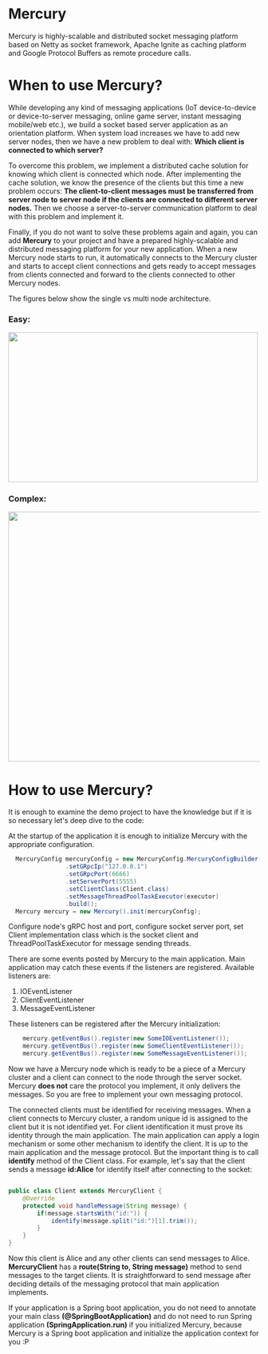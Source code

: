 # Mercury
Mercury is highly-scalable and distributed socket messaging platform based on Netty as socket framework, Apache Ignite as caching platform and Google Protocol Buffers as remote procedure calls.

# When to use Mercury?
While developing any kind of messaging applications (IoT device-to-device or device-to-server messaging, online game server, instant messaging mobile/web etc.), we build a socket based server application as an orientation platform. When system load increases we have to add new server nodes, then we have a new problem to deal with: **Which client is connected to which server?**

To overcome this problem, we implement a distributed cache solution for knowing which client is connected which node. After implementing the cache solution, we know the presence of the clients but this time a new problem occurs: **The client-to-client messages must be transferred from server node to server node if the clients are connected to different server nodes.**  Then we choose a server-to-server communication platform to deal with this problem and implement it.

Finally, if you do not want to solve these problems again and again, you can add **Mercury** to your project and have a prepared highly-scalable and distributed messaging platform for your new application. When a new Mercury node starts to run, it automatically connects to the Mercury cluster and starts to accept client connections and gets ready to accept messages from clients connected and forward to the clients connected to other Mercury nodes.

The figures below show the single vs multi node architecture.

### Easy:
<img src="https://preview.ibb.co/mCT3Ud/Screen_Shot_2018_06_12_at_16_14_22.png" width="500" height="300">

### Complex:
<img src="https://preview.ibb.co/eZp7Ny/Screen_Shot_2018_06_12_at_16_14_14.png" width="800" height="500">

# How to use Mercury?

It is enough to examine the demo project to have the knowledge but if it is so necessary let's deep dive to the code:

At the startup of the application it is enough to initialize Mercury with the appropriate configuration.

```java
  MercuryConfig mercuryConfig = new MercuryConfig.MercuryConfigBuilder()
				.setGRpcIp("127.0.0.1")
				.setGRpcPort(6666)
				.setServerPort(5555)
				.setClientClass(Client.class)
				.setMessageThreadPoolTaskExecutor(executor)
				.build();
  Mercury mercury = new Mercury().init(mercuryConfig);
```

Configure node's gRPC host and port, configure socket server port, set Client implementation class which is the socket client and ThreadPoolTaskExecutor for message sending threads.

There are some events posted by Mercury to the main application. Main application may catch these events if the listeners are registered. Available listeners are:

1. IOEventListener
2. ClientEventListener
3. MessageEventListener

These listeners can be registered after the Mercury initialization:

```java
    mercury.getEventBus().register(new SomeIOEventListener());
    mercury.getEventBus().register(new SomeClientEventListener());
    mercury.getEventBus().register(new SomeMessageEventListener());
```

Now we have a Mercury node which is ready to be a piece of a Mercury cluster and a client can connect to the node through the server socket. Mercury **does not** care the protocol you implement, it only delivers the messages. So you are free to implement your own messaging protocol.

The connected clients must be identified for receiving messages. When a client connects to Mercury cluster, a random unique id is assigned to the client but it is not identified yet. For client identification it must prove its identity through the main application. The main application can apply a login mechanism or some other mechanism to identify the client. It is up to the main application and the message protocol. But the important thing is to call **identify** method of the Client class. For example, let's say that the client sends a message **id:Alice** for identify itself after connecting to the socket:

```java

public class Client extends MercuryClient {
    @Override
    protected void handleMessage(String message) {
        if(message.startsWith("id:")) {
            identify(message.split("id:")[1].trim());
        } 
    }
}
```

Now this client is Alice and any other clients can send messages to Alice. 
**MercuryClient** has a **route(String to, String message)** method to send messages to the target clients. It is straightforward to send message after deciding details of the messaging protocol that main application implements.

If your application is a Spring boot application, you do not need to annotate your main class **(@SpringBootApplication)** and do not need to run Spring application **(SpringApplication.run)** if you initialized Mercury, because Mercury is a Spring boot application and initialize the application context for you :P

